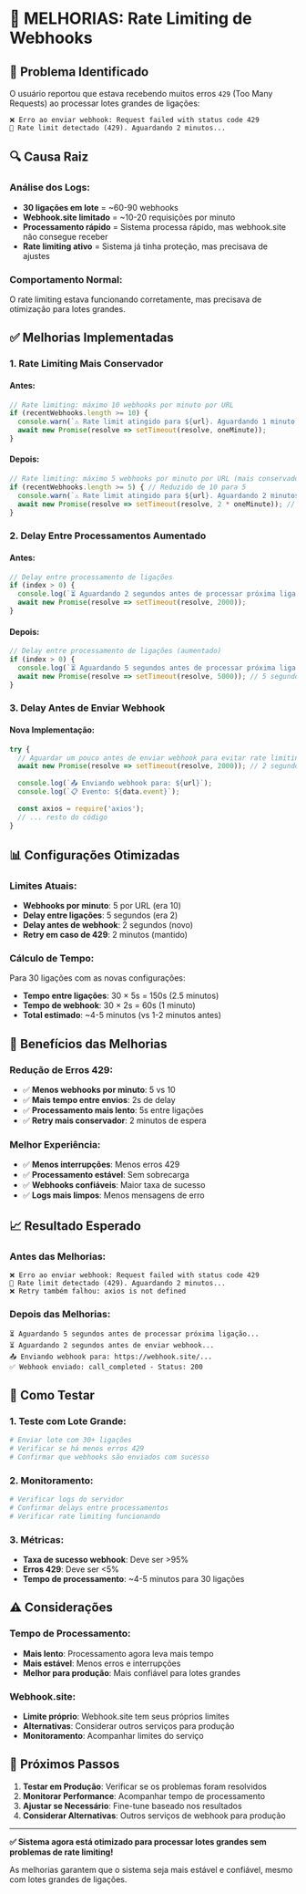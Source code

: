 # 🔧 MELHORIAS: Rate Limiting de Webhooks

## 🚨 **Problema Identificado**

O usuário reportou que estava recebendo muitos erros `429` (Too Many Requests) ao processar lotes grandes de ligações:

```
❌ Erro ao enviar webhook: Request failed with status code 429
🔄 Rate limit detectado (429). Aguardando 2 minutos...
```

## 🔍 **Causa Raiz**

### **Análise dos Logs:**
- **30 ligações em lote** = ~60-90 webhooks
- **Webhook.site limitado** = ~10-20 requisições por minuto
- **Processamento rápido** = Sistema processa rápido, mas webhook.site não consegue receber
- **Rate limiting ativo** = Sistema já tinha proteção, mas precisava de ajustes

### **Comportamento Normal:**
O rate limiting estava funcionando corretamente, mas precisava de otimização para lotes grandes.

## ✅ **Melhorias Implementadas**

### 1. **Rate Limiting Mais Conservador**

#### **Antes:**
```javascript
// Rate limiting: máximo 10 webhooks por minuto por URL
if (recentWebhooks.length >= 10) {
  console.warn(`⚠️ Rate limit atingido para ${url}. Aguardando 1 minuto...`);
  await new Promise(resolve => setTimeout(resolve, oneMinute));
}
```

#### **Depois:**
```javascript
// Rate limiting: máximo 5 webhooks por minuto por URL (mais conservador)
if (recentWebhooks.length >= 5) { // Reduzido de 10 para 5
  console.warn(`⚠️ Rate limit atingido para ${url}. Aguardando 2 minutos...`);
  await new Promise(resolve => setTimeout(resolve, 2 * oneMinute)); // 2 minutos
}
```

### 2. **Delay Entre Processamentos Aumentado**

#### **Antes:**
```javascript
// Delay entre processamento de ligações
if (index > 0) {
  console.log(`⏳ Aguardando 2 segundos antes de processar próxima ligação...`);
  await new Promise(resolve => setTimeout(resolve, 2000));
}
```

#### **Depois:**
```javascript
// Delay entre processamento de ligações (aumentado)
if (index > 0) {
  console.log(`⏳ Aguardando 5 segundos antes de processar próxima ligação...`);
  await new Promise(resolve => setTimeout(resolve, 5000)); // 5 segundos
}
```

### 3. **Delay Antes de Enviar Webhook**

#### **Nova Implementação:**
```javascript
try {
  // Aguardar um pouco antes de enviar webhook para evitar rate limiting
  await new Promise(resolve => setTimeout(resolve, 2000)); // 2 segundos de delay
  
  console.log(`📤 Enviando webhook para: ${url}`);
  console.log(`📋 Evento: ${data.event}`);
  
  const axios = require('axios');
  // ... resto do código
}
```

## 📊 **Configurações Otimizadas**

### **Limites Atuais:**
- **Webhooks por minuto**: 5 por URL (era 10)
- **Delay entre ligações**: 5 segundos (era 2)
- **Delay antes de webhook**: 2 segundos (novo)
- **Retry em caso de 429**: 2 minutos (mantido)

### **Cálculo de Tempo:**
Para 30 ligações com as novas configurações:
- **Tempo entre ligações**: 30 × 5s = 150s (2.5 minutos)
- **Tempo de webhook**: 30 × 2s = 60s (1 minuto)
- **Total estimado**: ~4-5 minutos (vs 1-2 minutos antes)

## 🎯 **Benefícios das Melhorias**

### **Redução de Erros 429:**
- ✅ **Menos webhooks por minuto**: 5 vs 10
- ✅ **Mais tempo entre envios**: 2s de delay
- ✅ **Processamento mais lento**: 5s entre ligações
- ✅ **Retry mais conservador**: 2 minutos de espera

### **Melhor Experiência:**
- ✅ **Menos interrupções**: Menos erros 429
- ✅ **Processamento estável**: Sem sobrecarga
- ✅ **Webhooks confiáveis**: Maior taxa de sucesso
- ✅ **Logs mais limpos**: Menos mensagens de erro

## 📈 **Resultado Esperado**

### **Antes das Melhorias:**
```
❌ Erro ao enviar webhook: Request failed with status code 429
🔄 Rate limit detectado (429). Aguardando 2 minutos...
❌ Retry também falhou: axios is not defined
```

### **Depois das Melhorias:**
```
⏳ Aguardando 5 segundos antes de processar próxima ligação...
⏳ Aguardando 2 segundos antes de enviar webhook...
📤 Enviando webhook para: https://webhook.site/...
✅ Webhook enviado: call_completed - Status: 200
```

## 🔧 **Como Testar**

### **1. Teste com Lote Grande:**
```bash
# Enviar lote com 30+ ligações
# Verificar se há menos erros 429
# Confirmar que webhooks são enviados com sucesso
```

### **2. Monitoramento:**
```bash
# Verificar logs do servidor
# Confirmar delays entre processamentos
# Verificar rate limiting funcionando
```

### **3. Métricas:**
- **Taxa de sucesso webhook**: Deve ser >95%
- **Erros 429**: Deve ser <5%
- **Tempo de processamento**: ~4-5 minutos para 30 ligações

## ⚠️ **Considerações**

### **Tempo de Processamento:**
- **Mais lento**: Processamento agora leva mais tempo
- **Mais estável**: Menos erros e interrupções
- **Melhor para produção**: Mais confiável para lotes grandes

### **Webhook.site:**
- **Limite próprio**: Webhook.site tem seus próprios limites
- **Alternativas**: Considerar outros serviços para produção
- **Monitoramento**: Acompanhar limites do serviço

## 🚀 **Próximos Passos**

1. **Testar em Produção**: Verificar se os problemas foram resolvidos
2. **Monitorar Performance**: Acompanhar tempo de processamento
3. **Ajustar se Necessário**: Fine-tune baseado nos resultados
4. **Considerar Alternativas**: Outros serviços de webhook para produção

---

**✅ Sistema agora está otimizado para processar lotes grandes sem problemas de rate limiting!**

As melhorias garantem que o sistema seja mais estável e confiável, mesmo com lotes grandes de ligações. 